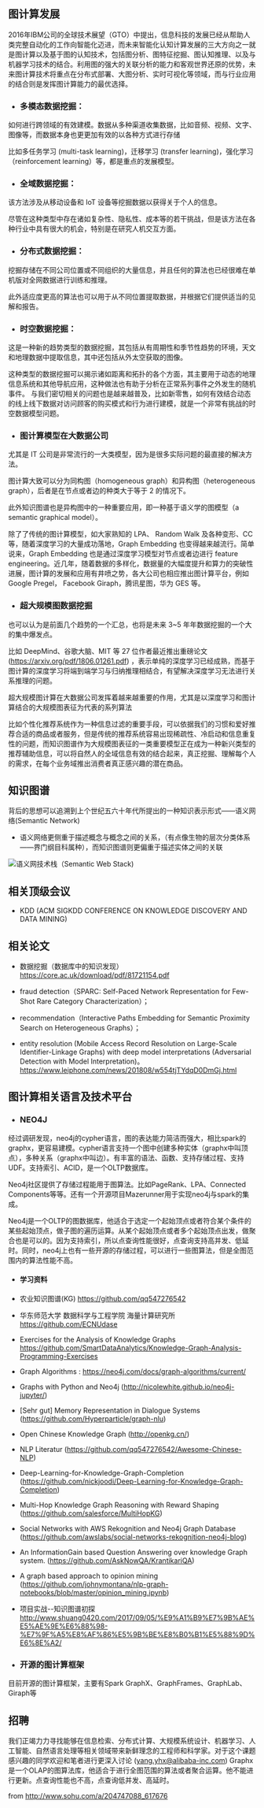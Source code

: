 ## 图计算发展

2016年IBM公司的全球技术展望（GTO）中提出，信息科技的发展已经从帮助人类完整自动化的工作向智能化迈进，而未来智能化认知计算发展的三大方向之一就是图计算以及基于图的认知技术，包括图分析、图特征挖掘、图认知推理、以及与机器学习技术的结合。利用图的强大的关联分析的能力和客观世界还原的优势，未来图计算技术将重点在分布式部署、大图分析、实时可视化等领域，而与行业应用的结合则是发挥图计算能力的最优选择。

- ### 多模态数据挖掘：

如何进行跨领域的有效建模。数据从多种渠道收集数据，比如音频、视频、文字、图像等，而数据本身也更更加有效的以各种方式进行存储

比如多任务学习 (multi-task learning)，迁移学习 (transfer learning)，强化学习（reinforcement learning）等，都是重点的发展模型。

- ### 全域数据挖掘：

该方法涉及从移动设备和 IoT 设备等挖掘数据以获得关于个人的信息。

尽管在这种类型中存在诸如复杂性、隐私性、成本等的若干挑战，但是该方法在各种行业中具有很大的机会，特别是在研究人机交互方面。

- ### 分布式数据挖掘：

挖掘存储在不同公司位置或不同组织的大量信息，并且任何的算法也已经很难在单机版对全网数据进行训练和推理。

此外适应度更高的算法也可以用于从不同位置提取数据，并根据它们提供适当的见解和报告。

- ### 时空数据挖掘：

这是一种新的趋势类型的数据挖掘，其包括从有周期性和季节性趋势的环境，天文和地理数据中提取信息，其中还包括从外太空获取的图像。

这种类型的数据挖掘可以揭示诸如距离和拓扑的各个方面，其主要用于动态的地理信息系统和其他导航应用，这种做法也有助于分析在正常系列事件之外发生的随机事件。
与我们密切相关的问题也是越来越普及，比如新零售，如何有效结合动态的线上线下数据对访问顾客的购买模式和行为进行建模，就是一个非常有挑战的时空数据模型问题。

- ### 图计算模型在大数据公司

尤其是 IT 公司是非常流行的一大类模型，因为是很多实际问题的最直接的解决方法。

图计算大致可以分为同构图（homogeneous graph）和异构图（heterogeneous graph），后者是在节点或者边的种类大于等于 2 的情况下。

此外知识图谱也是异构图中的一种重要应用，即一种基于语义学的图模型（a semantic graphical model）。

除了了传统的图计算模型，如大家熟知的 LPA、 Random Walk 及各种变形、CC 等，随着深度学习的大量成功落地，Graph Embedding 也变得越来越流行。简单说来，Graph Embedding 也是通过深度学习模型对节点或者边进行 feature engineering。近几年，随着数据的多样化，数据量的大幅度提升和算力的突破性进展，图计算的发展和应用有井喷之势，各大公司也相应推出图计算平台，例如 Google Pregel， Facebook Giraph，腾讯星图，华为 GES 等。

- ### 超大规模图数据挖掘

也可以认为是前面几个趋势的一个汇总，也将是未来 3~5 年年数据挖掘的一个大的集中爆发点。

比如 DeepMind、谷歌大脑、MIT 等 27 位作者最近推出重磅论文 (https://arxiv.org/pdf/1806.01261.pdf) ，表示单纯的深度学习已经成熟，而基于图计算的深度学习将端到端学习与归纳推理相结合，有望解决深度学习无法进行关系推理的问题。

超大规模图计算在大数据公司发挥着越来越重要的作用，尤其是以深度学习和图计算结合的大规模图表征为代表的系列算法

比如个性化推荐系统作为一种信息过滤的重要手段，可以依据我们的习惯和爱好推荐合适的商品或者服务，但是传统的推荐系统容易出现稀疏性、冷启动和信息重复性的问题，而知识图谱作为大规模图表征的一类重要模型正在成为一种新兴类型的推荐辅助信息，可以将自然人的全域信息有效的结合起来，真正挖掘、理解每个人的需求，在每个业务域推出消费者真正感兴趣的潜在商品。

## 知识图谱

背后的思想可以追溯到上个世纪五六十年代所提出的一种知识表示形式——语义网络(Semantic Network)
- 语义网络更侧重于描述概念与概念之间的关系，（有点像生物的层次分类体系——界门纲目科属种），而知识图谱则更偏重于描述实体之间的关联

![语义网技术栈（Semantic Web Stack)](https://pic2.zhimg.com/80/v2-8726f493c46f2e193a89cc01c0dca531_hd.jpg)

## 相关顶级会议

- KDD (ACM SIGKDD CONFERENCE ON KNOWLEDGE DISCOVERY AND DATA MINING)

## 相关论文

- 数据挖掘（数据库中的知识发现） https://core.ac.uk/download/pdf/81721154.pdf

- fraud detection（SPARC: Self-Paced Network Representation for Few-Shot Rare Category Characterization）；

- recommendation（Interactive Paths Embedding for Semantic Proximity Search on Heterogeneous Graphs）；

- entity resolution (Mobile Access Record Resolution on Large-Scale Identifier-Linkage Graphs) with deep model interpretations (Adversarial Detection with Model Interpretation)。
  https://www.leiphone.com/news/201808/w554tjTYdqD0DmGj.html

## 图计算相关语言及技术平台

- ### NEO4J

经过调研发现，neo4j的cypher语言，图的表达能力简洁而强大，相比spark的graphx，更容易建模。cypher语言支持一个图中创建多种实体（graphx中叫顶点），多种关系（graphx中叫边）。有丰富的语法、函数、支持存储过程、支持UDF。支持索引、ACID，是一个OLTP数据库。

Neo4j社区提供了存储过程能用于图算法。比如PageRank、LPA、Connected Components等等。还有一个开源项目Mazerunner用于实现neo4j与spark的集成。

Neo4j是一个OLTP的图数据库，他适合于选定一个起始顶点或者符合某个条件的某些起始顶点，做子图的遍历运算。从某个起始顶点或者多个起始顶点出发，做聚合也是可以的。因为支持索引，所以点查询性能很好，点查询支持高并发、低延时。同时，neo4j上也有一些开源的存储过程，可以进行一些图算法，但是全图范围内的算法性能不高。

- #### 学习资料

- 农业知识图谱(KG) https://github.com/qq547276542
- 华东师范大学 数据科学与工程学院 海量计算研究所 https://github.com/ECNUdase
- Exercises for the Analysis of Knowledge Graphs https://github.com/SmartDataAnalytics/Knowledge-Graph-Analysis-Programming-Exercises
- Graph Algorithms : https://neo4j.com/docs/graph-algorithms/current/
- Graphs with Python and Neo4j (http://nicolewhite.github.io/neo4j-jupyter/)
- [Sehr gut] Memory Representation in Dialogue Systems (https://github.com/Hyperparticle/graph-nlu)
- Open Chinese Knowledge Graph (http://openkg.cn/)
- NLP Literatur (https://github.com/qq547276542/Awesome-Chinese-NLP)
- Deep-Learning-for-Knowledge-Graph-Completion (https://github.com/nickjoodi/Deep-Learning-for-Knowledge-Graph-Completion)
- Multi-Hop Knowledge Graph Reasoning with Reward Shaping (https://github.com/salesforce/MultiHopKG)
- Social Networks with AWS Rekognition and Neo4j Graph Database (https://github.com/awslabs/social-networks-rekognition-neo4j-blog)
- An InformationGain based Question Answering over knowledge Graph system. (https://github.com/AskNowQA/KrantikariQA)
- A graph based approach to opinion mining (https://github.com/johnymontana/nlp-graph-notebooks/blob/master/opinion_mining.ipynb)
- 项目实战--知识图谱初探 http://www.shuang0420.com/2017/09/05/%E9%A1%B9%E7%9B%AE%E5%AE%9E%E6%88%98-%E7%9F%A5%E8%AF%86%E5%9B%BE%E8%B0%B1%E5%88%9D%E6%8E%A2/

- ### 开源的图计算框架

目前开源的图计算框架，主要有Spark GraphX、GraphFrames、GraphLab、Giraph等

## 招聘

我们正竭力力寻找能够在信息检索、分布式计算、大规模系统设计、机器学习、人工智能、自然语言处理等相关领域带来新鲜理念的工程师和科学家。对于这个课题感兴趣的同学欢迎和笔者进行更深入讨论 (yang.yhx@alibaba-inc.com)
Graphx是一个OLAP的图算法库，他适合于进行全图范围的算法或者聚合运算。他不能进行更新。点查询性能也不高，点查询低并发、高延时。

from http://www.sohu.com/a/204747088_617676
